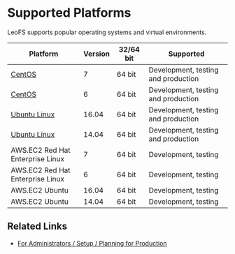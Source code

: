 # Supported Platforms

LeoFS supports popular operating systems and virtual environments.

| Platform                         | Version  | 32/64 bit | Supported                           |
|---                               |---       |---        |---                                  |
| <a href="https://wiki.centos.org/Download" target="_blank">CentOS</a> | 7 | 64 bit | Development, testing and production |
| <a href="https://wiki.centos.org/Download" target="_blank">CentOS</a> | 6 | 64 bit | Development, testing and production |
| <a href="https://www.ubuntu.com/download/alternative-downloads" target="_blank">Ubuntu Linux</a> | 16.04 | 64 bit | Development, testing and production |
| <a href="https://www.ubuntu.com/download/alternative-downloads" target="_blank">Ubuntu Linux</a> | 14.04 | 64 bit | Development, testing and production |
| AWS.EC2 Red Hat Enterprise Linux | 7        | 64 bit    | Development, testing |
| AWS.EC2 Red Hat Enterprise Linux | 6        | 64 bit    | Development, testing |
| AWS.EC2 Ubuntu                   | 16.04    | 64 bit    | Development, testing |
| AWS.EC2 Ubuntu                   | 14.04    | 64 bit    | Development, testing |


## Related Links

- [For Administrators / Setup / Planning for Production](planning_for_production.md)
